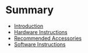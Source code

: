 # Summary

* [Introduction](README.md)
* [Hardware Instructions](Hardware.md)
* [Recommended Accessories](Accessories.md)
* [Software Instructions](Software.md)